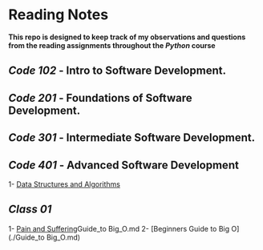 # Reading Notes
**This repo is designed to keep track of my observations and questions from the reading assignments throughout the *Python* course**
## *Code 102* - Intro to Software Development.
## *Code 201* - Foundations of Software Development.
## *Code 301* - Intermediate Software Development.
## *Code 401* - Advanced Software Development
1- [Data Structures and Algorithms](./DSA.md)

## *Class 01*
1- [Pain and Suffering](./Pain_and_Suffering.md)Guide_to Big_O.md
2- [Beginners Guide to Big O](./Guide_to Big_O.md)
